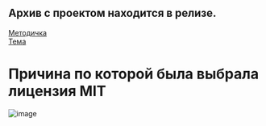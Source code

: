 Архив с проектом находится в релизе.
---

[Методичка](https://docs.google.com/document/d/1LYeXQX3_XT8BTSMCpcUhIqkFOlUVtoMT1rstrrlsPao/edit)</br>
[Тема](https://it-planet.braim.org/2024/upload/lsd_task1.pdf)</br>

# Причина по которой была выбрала лицензия MIT</br>
![image](https://github.com/DumSp1ro/ItDiplom/assets/146105715/cfc16b17-227b-41fd-8217-0e55fff7e19a)
